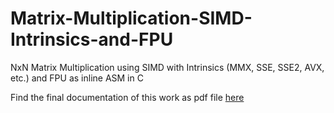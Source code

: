 # Matrix-Multiplication-SIMD-Intrinsics-and-FPU
NxN Matrix Multiplication using SIMD with Intrinsics (MMX, SSE, SSE2, AVX, etc.) and FPU as inline ASM in C

Find the final documentation of this work as pdf file [here](Documentation/Matrix_Multiplication_FPU.pdf)

